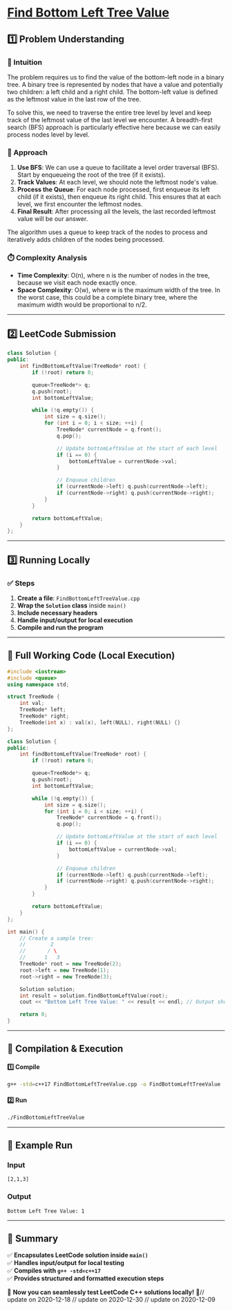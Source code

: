 # **[Find Bottom Left Tree Value](https://leetcode.com/problems/find-bottom-left-tree-value/description/)**  

## **1️⃣ Problem Understanding**  
### **📌 Intuition**  
The problem requires us to find the value of the bottom-left node in a binary tree. A binary tree is represented by nodes that have a value and potentially two children: a left child and a right child. The bottom-left value is defined as the leftmost value in the last row of the tree.

To solve this, we need to traverse the entire tree level by level and keep track of the leftmost value of the last level we encounter. A breadth-first search (BFS) approach is particularly effective here because we can easily process nodes level by level.

### **🚀 Approach**  
1. **Use BFS**: We can use a queue to facilitate a level order traversal (BFS). Start by enqueueing the root of the tree (if it exists).
2. **Track Values**: At each level, we should note the leftmost node's value.
3. **Process the Queue**: For each node processed, first enqueue its left child (if it exists), then enqueue its right child. This ensures that at each level, we first encounter the leftmost nodes.
4. **Final Result**: After processing all the levels, the last recorded leftmost value will be our answer.

The algorithm uses a queue to keep track of the nodes to process and iteratively adds children of the nodes being processed.

### **⏱️ Complexity Analysis**  
- **Time Complexity**: O(n), where n is the number of nodes in the tree, because we visit each node exactly once.
- **Space Complexity**: O(w), where w is the maximum width of the tree. In the worst case, this could be a complete binary tree, where the maximum width would be proportional to n/2.

---  

## **2️⃣ LeetCode Submission**  
```cpp
class Solution {
public:
    int findBottomLeftValue(TreeNode* root) {
        if (!root) return 0;

        queue<TreeNode*> q;
        q.push(root);
        int bottomLeftValue;

        while (!q.empty()) {
            int size = q.size();
            for (int i = 0; i < size; ++i) {
                TreeNode* currentNode = q.front();
                q.pop();

                // Update bottomLeftValue at the start of each level
                if (i == 0) {
                    bottomLeftValue = currentNode->val;
                }

                // Enqueue children
                if (currentNode->left) q.push(currentNode->left);
                if (currentNode->right) q.push(currentNode->right);
            }
        }

        return bottomLeftValue;
    }
};
```  

---  

## **3️⃣ Running Locally**  
### **✅ Steps**  
1. **Create a file**: `FindBottomLeftTreeValue.cpp`  
2. **Wrap the `Solution` class** inside `main()`  
3. **Include necessary headers**  
4. **Handle input/output for local execution**  
5. **Compile and run the program**  

---  

## **📝 Full Working Code (Local Execution)**  
```cpp
#include <iostream>
#include <queue>
using namespace std;

struct TreeNode {
    int val;
    TreeNode* left;
    TreeNode* right;
    TreeNode(int x) : val(x), left(NULL), right(NULL) {}
};

class Solution {
public:
    int findBottomLeftValue(TreeNode* root) {
        if (!root) return 0;

        queue<TreeNode*> q;
        q.push(root);
        int bottomLeftValue;

        while (!q.empty()) {
            int size = q.size();
            for (int i = 0; i < size; ++i) {
                TreeNode* currentNode = q.front();
                q.pop();

                // Update bottomLeftValue at the start of each level
                if (i == 0) {
                    bottomLeftValue = currentNode->val;
                }

                // Enqueue children
                if (currentNode->left) q.push(currentNode->left);
                if (currentNode->right) q.push(currentNode->right);
            }
        }

        return bottomLeftValue;
    }
};

int main() {
    // Create a sample tree: 
    //        2
    //       / \
    //      1   3
    TreeNode* root = new TreeNode(2);
    root->left = new TreeNode(1);
    root->right = new TreeNode(3);

    Solution solution;
    int result = solution.findBottomLeftValue(root);
    cout << "Bottom Left Tree Value: " << result << endl; // Output should be 1

    return 0;
}
```  

---  

## **🔧 Compilation & Execution**  
#### **1️⃣ Compile**  
```bash
g++ -std=c++17 FindBottomLeftTreeValue.cpp -o FindBottomLeftTreeValue
```  

#### **2️⃣ Run**  
```bash
./FindBottomLeftTreeValue
```  

---  

## **🎯 Example Run**  
### **Input**  
```
[2,1,3]
```  
### **Output**  
```
Bottom Left Tree Value: 1
```  

---  

## **📌 Summary**  
✅ **Encapsulates LeetCode solution inside `main()`**  
✅ **Handles input/output for local testing**  
✅ **Compiles with `g++ -std=c++17`**  
✅ **Provides structured and formatted execution steps**  

🚀 **Now you can seamlessly test LeetCode C++ solutions locally!** 🚀// update on 2020-12-18
// update on 2020-12-30
// update on 2020-12-09
